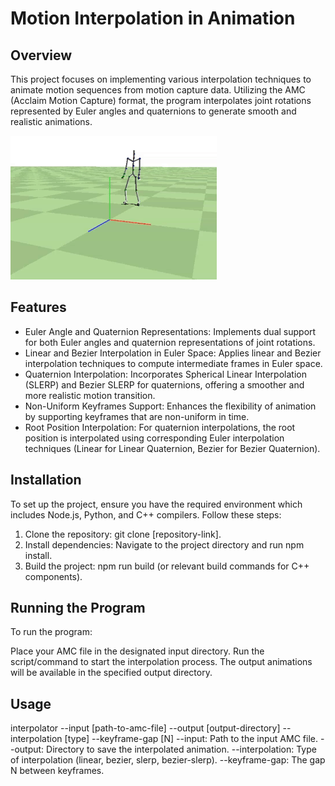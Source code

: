 # Motion Interpolation in Animation
## Overview
This project focuses on implementing various interpolation techniques to animate motion sequences from motion capture data. Utilizing the AMC (Acclaim Motion Capture) format, the program interpolates joint rotations represented by Euler angles and quaternions to generate smooth and realistic animations.

![Demo Animation](./bq_be_inter.gif)

## Features
* Euler Angle and Quaternion Representations: Implements dual support for both Euler angles and quaternion representations of joint rotations.
* Linear and Bezier Interpolation in Euler Space: Applies linear and Bezier interpolation techniques to compute intermediate frames in Euler space.
* Quaternion Interpolation: Incorporates Spherical Linear Interpolation (SLERP) and Bezier SLERP for quaternions, offering a smoother and more realistic motion transition.
* Non-Uniform Keyframes Support: Enhances the flexibility of animation by supporting keyframes that are non-uniform in time.
* Root Position Interpolation: For quaternion interpolations, the root position is interpolated using corresponding Euler interpolation techniques (Linear for Linear Quaternion, Bezier for Bezier Quaternion).

## Installation
To set up the project, ensure you have the required environment which includes Node.js, Python, and C++ compilers. Follow these steps:

1. Clone the repository: git clone [repository-link].
2. Install dependencies: Navigate to the project directory and run npm install.
3. Build the project: npm run build (or relevant build commands for C++ components).

## Running the Program
To run the program:

Place your AMC file in the designated input directory.
Run the script/command to start the interpolation process.
The output animations will be available in the specified output directory.

## Usage
interpolator --input [path-to-amc-file] --output [output-directory] --interpolation [type] --keyframe-gap [N]
--input: Path to the input AMC file.
--output: Directory to save the interpolated animation.
--interpolation: Type of interpolation (linear, bezier, slerp, bezier-slerp).
--keyframe-gap: The gap N between keyframes.
